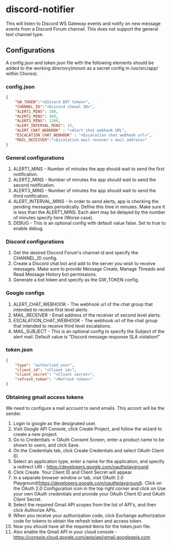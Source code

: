 # discord-notifier
This will listen to Discord WS Gateway events and notify on new message events from a Discord Forum channel. This does not support the general text channel type.

## Configurations
A config.json and token.json file with the following elements should be added to the working directory(mount as a secret config in /usr/src/app/ within Choreo).
### config.json
```json
{
    "GW_TOKEN":"<DIscord BOT token>",
    "CHANNEL_ID":"<Discord chanel ID>",
    "ALERT1_MINS": 360,
    "ALERT2_MINS": 960,
    "ALERT3_MINS": 1200,
    "ALERT_INTERVAL_MINS": 15, 
    "ALERT_CHAT_WEBHOOK" : "<Alert chat webhook URL",
    "ESCALATION_CHAT_WEBHOOK" : "<Escalation chat webhook url>",
    "MAIL_RECEIVER":"<Escalation mail recever's mail address>"
}
```
### General configurations
1. ALERT1_MINS - Number of minutes the app should wait to send the first notification.
2. ALERT2_MINS - Number of minutes the app should wait to send the second notification.
3. ALERT3_MINS - Number of minutes the app should wait to send the third notification.
4. ALERT_INTERVAL_MINS - In order to send alerts, app is checking the pending messages periodically. Define this time in minutes. Make sure it is less than the ALERT1_MINS. Each alert may be delayed by the number of minutes specify here (Worse case).
5. DEBUG - This is an optional config with default value false. Set to true to enable debug.

### Discord configurations
1. Get the desired Discord Forum's channel id and specify the CHANNEL_ID config.
2. Create a Discord chat bot and add to the server you wish to receive messages. Make sure to provide Message Create, Manage Threads and Read Message History bot permissions.
3. Generate a bot token and specify as the GW_TOKEN config.

### Google configs
1. ALERT_CHAT_WEBHOOK - The webhook url of the chat group that intended to receive first level alerts.
2. MAIL_RECEIVER - Email address of the receiver of second level alerts.
3. ESCALATION_CHAT_WEBHOOK - The webhook url of the chat group that intended to receive third level escalations.
4. MAIL_SUBJECT - This is an optional config to specify the Subject of the alert mail. Default value is "Discord message response SLA violation!"

### token.json
```json
{
    "type": "authorized_user",
    "client_id": "<Client id>",
    "client_secret": "<Client secret>",
    "refresh_token": "<Refresh token>"
}
```
### Obtaining gmail access tokens
We need to configure a mail account to send emails. This accont will be the sender.

1. Login to google as the designated user.
2. Visit Google API Console, click Create Project, and follow the wizard to create a new project.
3. Go to Credentials -> OAuth Consent Screen, enter a product name to be shown to users, and click Save.
4. On the Credentials tab, click Create Credentials and select OAuth Client ID.
5. Select an application type, enter a name for the application, and specify a redirect URI - https://developers.google.com/oauthplayground
6. Click Create. Your Client ID and Client Secret will appear. 
7. In a separate browser window or tab, visit OAuth 2.0 Playground(https://developers.google.com/oauthplayground). Click on the OAuth 2.0 Configuration icon in the top right corner and click on Use your own OAuth credentials and provide your OAuth Client ID and OAuth Client Secret.
8. Select the required Gmail API scopes from the list of API's, and then click Authorize APIs. 
9. When you receive your authorization code, click Exchange authorization code for tokens to obtain the refresh token and access token.
10. Now you should have all the required tkens for the token.json file.
11. Also enable the Gmail API in your cloud console - https://console.cloud.google.com/apis/api/gmail.googleapis.com
